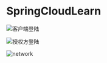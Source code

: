 # SpringCloudLearn

![客户端登陆](https://raw.githubusercontent.com/hints0816/springclouddemo2/master/src/main/resources/img/client_login.png)

![授权方登陆](https://raw.githubusercontent.com/hints0816/springclouddemo2/master/src/main/resources/img/oauth_login.png)

![network](https://raw.githubusercontent.com/hints0816/springclouddemo2/master/src/main/resources/img/detail.png)
